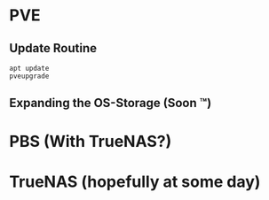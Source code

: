 # PVE
## Update Routine
```
apt update
pveupgrade
```
## Expanding the OS-Storage (Soon :tm:)

# PBS (With TrueNAS?)
# TrueNAS (hopefully at some day)
